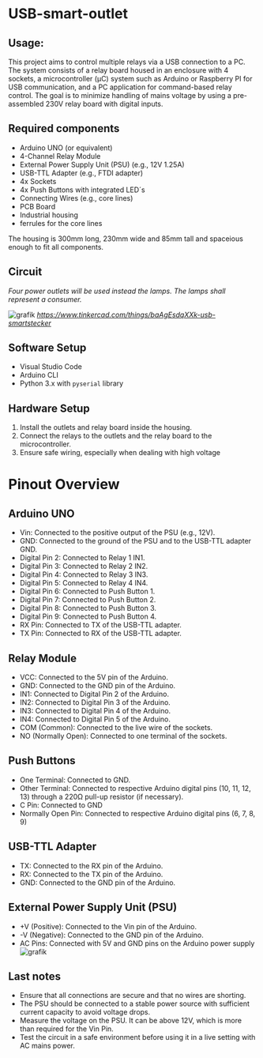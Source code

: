 # USB-smart-outlet
## Usage: 

This project aims to control multiple relays via a USB connection to a PC. The system consists of a relay board housed in an enclosure with 4 sockets, a microcontroller (µC) system such as Arduino or Raspberry PI for USB communication, and a PC application for command-based relay control. The goal is to minimize handling of mains voltage by using a pre-assembled 230V relay board with digital inputs.

## Required components 
- Arduino UNO (or equivalent)
- 4-Channel Relay Module
- External Power Supply Unit (PSU) (e.g., 12V 1.25A)
- USB-TTL Adapter (e.g., FTDI adapter)
- 4x Sockets
- 4x Push Buttons with integrated LED´s 
- Connecting Wires (e.g., core lines)
- PCB Board
- Industrial housing
- ferrules for the core lines
 
The housing is 300mm long, 230mm wide and 85mm tall and spaceious enough to fit all components.

## Circuit
*Four power outlets will be used instead the lamps. The lamps shall represent a consumer.*

![grafik](https://media.github.boschdevcloud.com/user/51273/files/5ccb5c17-886d-4cda-825a-0ede6630e121)
*https://www.tinkercad.com/things/baAgEsdqXXk-usb-smartstecker*

## Software Setup
- Visual Studio Code
- Arduino CLI
- Python 3.x with `pyserial` library

## Hardware Setup

1. Install the outlets and relay board inside the housing.
2. Connect the relays to the outlets and the relay board to the microcontroller.
3. Ensure safe wiring, especially when dealing with high voltage


# Pinout Overview
## Arduino UNO

   - Vin: Connected to the positive output of the PSU (e.g., 12V).
   - GND: Connected to the ground of the PSU and to the USB-TTL adapter GND.
   - Digital Pin 2: Connected to Relay 1 IN1.
   - Digital Pin 3: Connected to Relay 2 IN2.
   - Digital Pin 4: Connected to Relay 3 IN3.
   - Digital Pin 5: Connected to Relay 4 IN4.
   - Digital Pin 6: Connected to Push Button 1.
   - Digital Pin 7: Connected to Push Button 2.
   - Digital Pin 8: Connected to Push Button 3.
   - Digital Pin 9: Connected to Push Button 4.
   - RX Pin: Connected to TX of the USB-TTL adapter.
   - TX Pin: Connected to RX of the USB-TTL adapter.

## Relay Module

   - VCC: Connected to the 5V pin of the Arduino.
   - GND: Connected to the GND pin of the Arduino.
   - IN1: Connected to Digital Pin 2 of the Arduino.
   - IN2: Connected to Digital Pin 3 of the Arduino.
   - IN3: Connected to Digital Pin 4 of the Arduino.
   - IN4: Connected to Digital Pin 5 of the Arduino.
   - COM (Common): Connected to the live wire of the sockets.
   - NO (Normally Open): Connected to one terminal of the sockets.

## Push Buttons

   - One Terminal: Connected to GND.
   - Other Terminal: Connected to respective Arduino digital pins (10, 11, 12, 13) through a 220Ω pull-up resistor (if necessary).
   - C Pin: Connected to GND
   - Normally Open Pin: Connected to respective Arduino digital pins (6, 7, 8, 9)

## USB-TTL Adapter

   - TX: Connected to the RX pin of the Arduino.
   - RX: Connected to the TX pin of the Arduino.
   - GND: Connected to the GND pin of the Arduino.

## External Power Supply Unit (PSU)

   - +V (Positive): Connected to the Vin pin of the Arduino.
   - -V (Negative): Connected to the GND pin of the Arduino.
   - AC Pins: Connected with 5V and GND pins on the Arduino power supply
   ![grafik](https://media.github.boschdevcloud.com/user/51273/files/95bb61d7-91c0-4c02-86a4-506ad8eae004)



## Last notes

- Ensure that all connections are secure and that no wires are shorting.
- The PSU should be connected to a stable power source with sufficient current capacity to avoid voltage drops.
- Measure the voltage on the PSU. It can be above 12V, which is more than required for the Vin Pin. 
- Test the circuit in a safe environment before using it in a live setting with AC mains power. 
